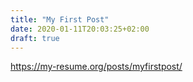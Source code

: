 ```yaml
---
title: "My First Post"
date: 2020-01-11T20:03:25+02:00
draft: true
---
```

https://my-resume.org/posts/myfirstpost/
